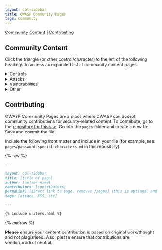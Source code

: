 ```yaml
---
layout: col-sidebar
title: OWASP Community Pages
tags: community
---
```


<!-- rebuild 6 -->

[Community Content](#community-content) | [Contributing](#contributing)

## Community Content

Click the triangle (or other control/character) to the left of the following headings to access an expanded list of community content pages.

<details>
<summary>Controls</summary>

{% assign control_pages = site.pages | sort: 'title' | where_exp: "page", "page.path contains '/controls/'" | where_exp: "page", "page.name != 'index.md'" | where_exp: "page", "page.name != 'info.md'"%}

<ul>
{% for page in control_pages %}
       <li><a href='{{ site.url }}{{ site.baseurl }}{{ page.url }}'>{{ page.title }}</a>{% if page.author %} by {{ page.author }}{% endif %}</li>
{% endfor %}
</ul>

</details>

<details>
<summary>Attacks</summary>

{% assign attack_pages = site.pages | sort: 'title' | where_exp: "page", "page.path contains '/attacks/'" | where_exp: "page", "page.name != 'index.md'" | where_exp: "page", "page.name != 'info.md'"%}

<ul>
{% for page in attack_pages %}
       <li><a href='{{ site.url }}{{ site.baseurl }}{{ page.url }}'>{{ page.title }}</a>{% if page.author %} by {{ page.author }}{% endif %}</li>
{% endfor %}
</ul>

</details>

<details>
<summary>Vulnerabilities</summary>

{% assign vuln_pages = site.pages | sort: 'title' | where_exp: "page", "page.path contains '/vulnerabilities/'" | where_exp: "page", "page.name != 'index.md'" | where_exp: "page", "page.name != 'info.md'"%}

<ul>
{% for page in vuln_pages %}
       <li><a href='{{ site.url }}{{ site.baseurl }}{{ page.url }}'>{{ page.title }}</a>{% if page.author %} by {{ page.author }}{% endif %}</li>
{% endfor %}
</ul>

</details>

<details>
<summary>Other</summary>

{% assign pages = site.pages | sort: 'title' | where_exp: "page", "page.path contains 'pages/'" | where_exp: "page", "page.name != 'index.md'" | where_exp: "page", "page.name != 'info.md'"%}
{% assign already_displayed = control_pages | concat: attack_pages | concat: vuln_pages %}

<ul>
{% for page in pages %}
  {% assign display = true %}
  {% for checkpage in already_displayed %}
    {% if checkpage.url == page.url %}
      {% assign display = false %}
      {% break %}
    {% endif %}
  {% endfor %}

{% if display %}
<li><a href='{{ site.url }}{{ site.baseurl }}{{ page.url }}'>{{ page.title }}</a>{% if page.author %} by {{ page.author }}{% endif %}</li>
{% endif %}
{% endfor %}

</ul>

</details>

## Contributing

OWASP Community Pages are a place where OWASP can accept community contributions for security-related content.
To contribute, go to the [repository for this site](https://github.com/OWASP/www-community).
Go into the `pages` folder and create a new file. Save and commit the file.

Include the following front matter and include in your file (for example, see: `pages/password-special-characters.md` in this repository):

{% raw %}

```md
---

layout: col-sidebar
title: [title of page]
author: [author name]
contributors: [contributors]
permalink: [direct link to page, removes /pages] (this is optional and requires some care)
tags: [attack, XSS, etc]

---

{% include writers.html %}
```

{% endraw %}

**Please** ensure your content contribution is based on original work/thought and not plagiarised. Also, please ensure that contributions are vendor/product neutral.

